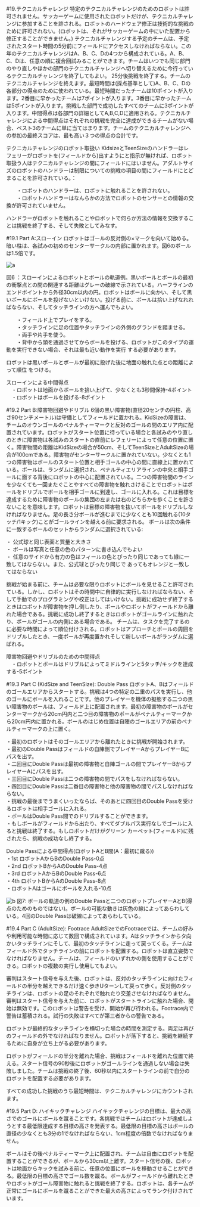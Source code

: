 #19.テクニカルチャレンジ
特定のテクニカルチャレンジのためのロボットは許可されません。サッカーゲームに使用されたロボットだけが、テクニカルチャレンジに参加することを許される。ロボットのハードウェア修正は技術的な挑戦のために許可されない。(ロボットは、それがサッカーゲームの中にいた配置から修正することができません。) テクニカルチャレンジする予定のチームは、予定されたスタート時間の5分前にフィールドにアクセスしなければならない。この年のテクニカルチャレンジはA、B、C、Dの4つから構成されている。A、B、C、Dは、任意の順に複合回試みることができます。チームはいつでも同じ部門のやり直しやほかの部門のテクニカルチャレンジへ切り替えるために今行っているテクニカルチャレンジを終了してもよい。
25分後挑戦を終了する。チームのテクニカルチャレンジを終えます。最短時間は(採点基準として)A、B、C、Dの各部分の得点のために使われている。最短時間だったチームは10ポイントが入ります。2番目に早かったチームは7ポイントが入ります。3番目に早かったチームは5ポイントが入ります。挑戦した部門で成功したすべてのチームに3ポイントが入ります。中間得点は各部門の詳細としてA,B,C,Dに適用される。テクニカルチャレンジによる中間得点はそれぞれの挑戦を完全に達成ができるチームがない場合、ベスト3のチームに単に当てはまります。チームのテクニカルチャレンジへの参加の最終スコアは、最も高い３つの得点の合計です。

テクニカルチャレンジのロボット取扱い
KidsizeとTeenSizeのハンドラーはレフェリーがロボットを(フィールドから)出すようにと指示が無ければ、ロボット取扱う人はテクニカルチャレンジの間にフィールドにはいません。アダルトサイズのロボットのハンドラーは制限についての挑戦の項目の間にフィールドにとどまることを許可されている。：

　　・ロボットのハンドラーは、ロボットに触れることを許されない。  
　　・ロボットハンドラーはなんらかの方法でロボットのセンサーとの情報の交換が許可されていません。  

ハンドラーがロボットを触れることやロボットで何らか方法の情報を交換することは挑戦を終了する、そして失敗としてみなす。

#19.1 Part A:スローイン
ロボットはゴールの反対側の×マークを向いて始める。暗い柱は、各試みの初めのセンターサークルの内部に置かれます。図6のボールは1.5倍です。

![a](https://cloud.githubusercontent.com/assets/6017087/2808948/086baf30-cd4f-11e3-8214-78518fafe986.png)

図6 ：スローインによるロボットとボールの軌道例。黒いポールとボールの最初の衝撃点との間の関連する距離はグレーの破線で示されている。ハーフラインのエンドポイントから外径30cm以内の円。ロボットはボールに向かい、そして黒いポールにボールを投げないといけない。投げる前に、ボールは拾い上げなれればならない、そしてタッチラインの方へ運んでもよい。

　　・フィールド上でプレイをする。  
　　・タッチラインに足の位置やタッチラインの外側のグランドを踏ませる。  
　　・両手や片手を使う。    
　　・背中から頭を通過させてからボールを投げる、ロボットがこのタイプの運動を実行できない場合、それは最も近い動作を実行      する必要があります。    

ロボットは黒いポールとボールが最初に投げた後に地面の触れた点との距離によって順位
をつける。

スローインによる中間得点  
　・ロボットは地面からボールを拾い上げて、少なくとも3秒間保持-4ポイント    
　・ロボットはボールを投げる-8ポイント   

#19.2 Part B:障害物回避やドリブル
6個の黒い障害物(直径20センチの円柱、高さ90センチメートル)は守備としてフィールドに置かれる。KidSizeの障害は、チームのオウンゴールのペナルティーマークと反対のゴールの間のエリア内に配置されています。ロボットがスタート位置に待っている場合と各試みのやり直しのときに障害物は各試みのスタートの直前にレフェリーによって任意の位置に置く。障害物間の距離はKidSizeの場合が50cm、そしてTeenSizeとAdultSizeの場合が100cmである。障害物がセンターサークルに置かれていない。少なくとも1つの障害物はボールのスタート位置と相手ゴールの中心の間に直線上に置かれている。ボールは、ランダムに選択され、ペナルティエリアラインの中央と相手ゴールに面する背後にロボットの中心に配置されている。二つの障害物間のラインを少なくても一回またぐことやすべての障害物を触れさけることでロボットはボールをドリブルでボールを相手ゴールに到達し、ゴールに入れる。これは目標を達成するために障害物のポールの集団の左または右のどちらかを歩くことを許さないことを意味します。ロボットは目標の障害物を抜いてボールをドリブルしなければなりません。足の長さ分ボールが進むまでに少なくとも10回触れる(10タッチ/1キック)ことがゴールラインを越える前に要求される。
ボールは次の条件に一致するボールのセットからランダムに選択されている:

・	公式球と同じ表面と質量と大きさ  
・	ボールは写真と任意の色のパターンに書き込んでもよい  
・	任意のサイドから有力の色はフィールの色とぴったり同じであっても緑に一致してはならない。また、公式球とぴったり同じで    あってもオレンジと一致してはならない  

挑戦が始まる前に、チームは必要な限りロボットにボールを見せること許可されている。しかし、ロボットはその時間中に自律的に実行しなければならない、そして手動でのプログラミングや校正はしてはいけない。挑戦に成功せず終了するときはロボットが障害物を押し倒したり、ボールやロボットがフィールドから離れた場合である。挑戦に成功し終了するときはロボットがゴールラインに触れたり、ボールがゴールの内側にある場合である。
チームは、タスクを完了するのに必要な時間によって順位付けされる。ロボットはアプローチとポールの周囲をドリブルしたとき、一度ポールが再度置かれそして新しいボールがランダムに選ばれる。

障害物回避やドリブルのための中間得点  
　・ロボットとボールはドリブルによってミドルラインと5タッチ/キックを達成する-5ポイント  


#19.3 Part C (KidSize and TeenSize): Double Pass
ロボットA、Bはフィールドのゴールエリアからスタートする。挑戦は4つの特定の二重のパスを実行し、他のゴールにボールを入れることです。他のプレイヤーを機体の擬態する二つの黒い障害物のポールは、フィールド上に配置されます。最初の障害物のポールがセンターマークから20cm円内と二つ目の障害物のポールがペナルティーマークから20cm円内に置かれる。ボールのはじめ位置は自陣のゴールエリアの前のペナルティーマークの上に置く。

・最初のロボットはそのゴールエリアから離れたときに挑戦が開始されます。    
・最初のDouble Passはフィールドの自陣側でプレイヤーAからプレイヤーBにパスを出す。  
・二回目にDouble Passは最初の障害物と自陣ゴールの間でプレイヤーBからプレイヤーAにパスを出す。  
・三回目にDouble Passは二つの障害物の間でパスをしなければならない。  
・四回目にDouble Passは二番目の障害物と他の障害物の間でパスしなければならない。  
・挑戦の最後までうまくいったならば、そのあとに四回目のDouble Passを受けるロボットは相手ゴールに入れる。  
・ボールはDouble Pass間でのドリブルすることができます。  
・もしボールがフィールドから出たり、すべてダブルパス実行なしでゴールに入ると挑戦は終了する。もしロボットだけがグリーン  カーペット(フィールド)に残されたら、挑戦の成功なし終了する。  

Double Passによる中間得点(ロボットAとB間(A：最初に蹴る))  
・1st ロボットAからBのDouble Pass-0点  
・2nd ロボットBからAのDouble Pass-4点  
・3rd ロボットAからBのDouble Pass-6点  
・4th ロボットBからAのDouble Pass-8点  
・ロボットAはゴールにボールを入れる-10点  

![b](https://cloud.githubusercontent.com/assets/6017087/2809007/edceaf84-cd52-11e3-8ec8-0258a8d1f867.png)
図7: ボールの軌道の例のDouble Passと二つのロボットプレイヤーAとB(得点のためのものではない)。ボールの可能な動きは灰色の線によってあらわしている。4回のDouble Passは破線によってあらわしている。

#19.4 Part C (AdultSize): Footrace
AdultSizeでのFootraceでは、チームの好みや利用可能な時間に応じて数回で構成されています。Aはタッチラインからタ向かいタッチラインにそして、最初のタッチラインに走って戻ってくる。チームはフィールド外でタッチラインの前にロボットを配置する。ロボットは直立姿勢でなければなりません。チームは、フィールドのいずれかの側を使用することができる。ロボットの複数の実行し使用してもよい。

審判はスタート信号を与えた後、ロボットは、反対のタッチラインに向けたフィールドの半分を越えできるだけ速く歩きUターンして戻って歩く。反対側のタッチラインは、ロボットの足のそれぞれで触れたり交差させなければなりません。審判はスタート信号を与えた前に、ロボットがスタートラインに触れた場合、開始は無効です。このロボットは警告を受け、開始が再び行われる。Footrace内で警告は蓄積される。試行の失敗はすべてが第三者からの警告である。

ロボットが最終的なタッチラインを横切った場合の時間を測定する。両足は再びのフィールドの外でなければなりません。ロボットが落下すると、挑戦を継続するために自身が立ち上がる必要があります。

ロボットがフィールドの半分を離れた場合、挑戦はフィールドを離れた位置で終える。スタート信号の90秒後にロボットがゴールラインを通過しない場合は失敗しました。チームは挑戦の終了後、60秒以内にスタートラインの前で自分のロボットを配置する必要があります。

すべての成功した挑戦のうち最短時間は、テクニカルチャレンジにカウントされます。

#19.5 Part D: ハイキックチャレンジ
ハイキックチャレンジの目標は、最大の高さでのゴールにボールを蹴ることです。各挑戦ではチームはロボットが達成しようとする最低限達成する目標の高さを発表する。最低限の目標の高さはボールの直径の少なくとも3分の1でなければならない、1cm程度の倍数でなければなりません。

ボールはその後ペナルティーマーク上に配置され、チームは自由にロボットを配置することができるが、ボールから30cm以上離す。スタート信号の後、ロボットは地面からキックを試みる前に、任意の位置にボールを移動させることができる。最低限の目標の高さでゴール数を蹴る。ボールがフィールドから離れたときやロボットがゴール障害物に触れると挑戦を終了する。ロボットは、各チームが正常にゴールにボールを蹴ることができた最大の高さによってランク付けされています。

